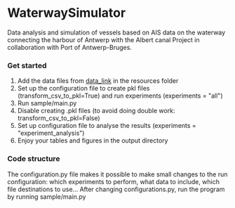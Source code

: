 # WaterwaySimulator

Data analysis and simulation of vessels based on AIS data on the waterway connecting the harbour of Antwerp with the Albert canal
Project in collaboration with Port of Antwerp-Bruges.

### Get started

1. Add the data files from [data_link](https://doi.org/10.17605/OSF.IO/5KDMZ) in the resources folder
2. Set up the configuration file to create pkl files (transform_csv_to_pkl=True) and run experiments (experiments = "all")
3. Run sample/main.py
4. Disable creating .pkl files (to avoid doing double work: transform_csv_to_pkl=False)
5. Set up configuration file to analyse the results (experiments = "experiment_analysis")
6. Enjoy your tables and figures in the output directory

### Code structure

The configuration.py file makes it possible to make small changes to the run configuration: which experiments to perform, what data to include, which file destinations to use...
After changing configurations.py, run the program by running sample/main.py

